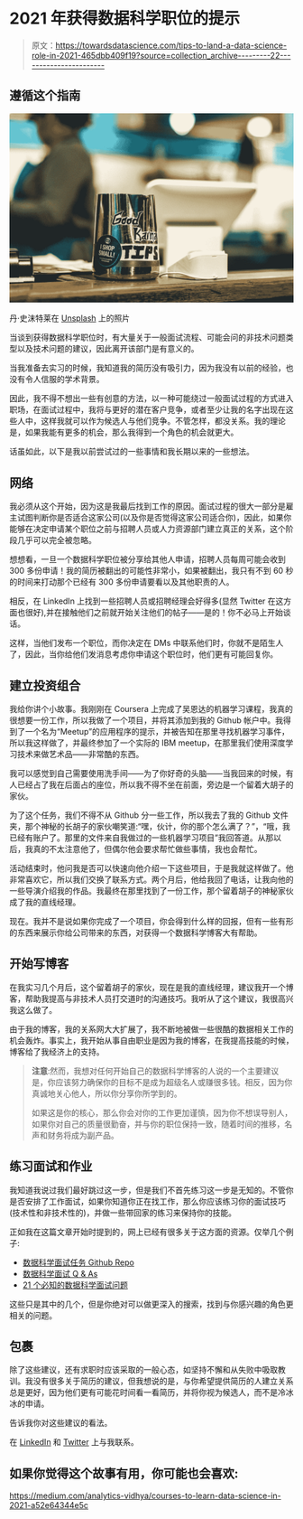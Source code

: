 # 2021 年获得数据科学职位的提示

> 原文：<https://towardsdatascience.com/tips-to-land-a-data-science-role-in-2021-465dbb409f19?source=collection_archive---------22----------------------->

## 遵循这个指南

![](img/2d86ef79d9cabdd89c51ded3e0f9bd8d.png)

丹·史沫特莱在 [Unsplash](https://unsplash.com?utm_source=medium&utm_medium=referral) 上的照片

当谈到获得数据科学职位时，有大量关于一般面试流程、可能会问的非技术问题类型以及技术问题的建议，因此离开该部门是有意义的。

当我准备去实习的时候，我知道我的简历没有吸引力，因为我没有以前的经验，也没有令人信服的学术背景。

因此，我不得不想出一些有创意的方法，以一种可能绕过一般面试过程的方式进入职场，在面试过程中，我将与更好的潜在客户竞争，或者至少让我的名字出现在这些人中，这样我就可以作为候选人与他们竞争。不管怎样，都没关系。我的理论是，如果我能有更多的机会，那么我得到一个角色的机会就更大。

话虽如此，以下是我以前尝试过的一些事情和我长期以来的一些想法。

## 网络

我必须从这个开始，因为这是我最后找到工作的原因。面试过程的很大一部分是雇主试图判断你是否适合这家公司(以及你是否觉得这家公司适合你)，因此，如果你能够在决定申请某个职位之前与招聘人员或人力资源部门建立真正的关系，这个阶段几乎可以完全被忽略。

想想看，一旦一个数据科学职位被分享给其他人申请，招聘人员每周可能会收到 300 多份申请！我的简历被翻出的可能性非常小，如果被翻出，我只有不到 60 秒的时间来打动那个已经有 300 多份申请要看以及其他职责的人。

相反，在 LinkedIn 上找到一些招聘人员或招聘经理会好得多(显然 Twitter 在这方面也很好),并在接触他们之前就开始关注他们的帖子——是的！你不必马上开始谈话。

这样，当他们发布一个职位，而你决定在 DMs 中联系他们时，你就不是陌生人了，因此，当你给他们发消息考虑你申请这个职位时，他们更有可能回复你。

## 建立投资组合

我给你讲个小故事。我刚刚在 Coursera 上完成了吴恩达的机器学习课程，我真的很想要一份工作，所以我做了一个项目，并将其添加到我的 Github 帐户中。我得到了一个名为“Meetup”的应用程序的提示，并被告知在那里寻找机器学习事件，所以我这样做了，并最终参加了一个实际的 IBM meetup，在那里我们使用深度学习技术来做艺术品——非常酷的东西。

我可以感觉到自己需要使用洗手间——为了你好奇的头脑——当我回来的时候，有人已经占了我在后面占的座位，所以我不得不坐在前面，旁边是一个留着大胡子的家伙。

为了这个任务，我们不得不从 Github 分一些工作，所以我去了我的 Github 文件夹，那个神秘的长胡子的家伙嘲笑道:“嘿，伙计，你的那个怎么满了？”，“哦，我已经有账户了。那里的文件来自我做过的一些机器学习项目”我回答道。从那以后，我真的不太注意他了，但偶尔他会要求帮忙做些事情，我也会帮忙。

活动结束时，他问我是否可以快速向他介绍一下这些项目，于是我就这样做了。他非常喜欢它，所以我们交换了联系方式。两个月后，他给我回了电话，让我向他的一些导演介绍我的作品。我最终在那里找到了一份工作，那个留着胡子的神秘家伙成了我的直线经理。

现在。我并不是说如果你完成了一个项目，你会得到什么样的回报，但有一些有形的东西来展示你给公司带来的东西，对获得一个数据科学博客大有帮助。

## 开始写博客

在我实习几个月后，这个留着胡子的家伙，现在是我的直线经理，建议我开一个博客，帮助我提高与非技术人员打交道时的沟通技巧。我听从了这个建议，我很高兴我这么做了。

由于我的博客，我的关系网大大扩展了，我不断地被做一些很酷的数据相关工作的机会轰炸。事实上，我开始从事自由职业是因为我的博客，在我提高技能的时候，博客给了我经济上的支持。

> **注意**:然而，我想对任何开始自己的数据科学博客的人说的一个主要建议是，你应该努力确保你的目标不是成为超级名人或赚很多钱。相反，因为你真诚地关心他人，所以你分享你所学到的。
> 
> 如果这是你的核心，那么你会对你的工作更加谨慎，因为你不想误导别人，如果你对自己的质量很勤奋，并与你的职位保持一致，随着时间的推移，名声和财务将成为副产品。

## 练习面试和作业

我知道我说过我们最好跳过这一步，但是我们不首先练习这一步是无知的。不管你是否安排了工作面试，如果你知道你正在找工作，那么你应该练习你的面试技巧(技术性和非技术性的)，并做一些带回家的练习来保持你的技能。

正如我在这篇文章开始时提到的，网上已经有很多关于这方面的资源。仅举几个例子:

*   [数据科学面试任务 Github Repo](https://github.com/bhavsarpratik/data-science-interview-assignments)
*   [数据科学面试 Q & As](https://www.linkedin.com/feed/update/urn:li:ugcPost:6705810550829514752?commentUrn=urn%3Ali%3Acomment%3A%28ugcPost%3A6705810550829514752%2C6755132668234485760%29)
*   [21 个必知的数据科学面试问题](https://www.kdnuggets.com/2016/02/21-data-science-interview-questions-answers.html)

这些只是其中的几个，但是你绝对可以做更深入的搜索，找到与你感兴趣的角色更相关的问题。

## 包裹

除了这些建议，还有求职时应该采取的一般心态，如坚持不懈和从失败中吸取教训。我没有很多关于简历的建议，但我想说的是，与你希望提供简历的人建立关系总是更好，因为他们更有可能花时间看一看简历，并将你视为候选人，而不是冷冰冰的申请。

告诉我你对这些建议的看法。

在 [LinkedIn](https://www.linkedin.com/in/kurtispykes/) 和 [Twitter](https://twitter.com/KurtisPykes) 上与我联系。

## 如果你觉得这个故事有用，你可能也会喜欢:

</overview-of-data-related-roles-70ca48f8deed>  <https://medium.com/analytics-vidhya/courses-to-learn-data-science-in-2021-a52e64344e5c>  </do-i-need-a-degree-to-land-a-job-in-data-science-3e50b9a1a5e9> 
